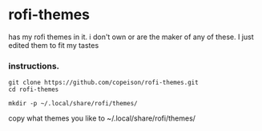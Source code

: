 # rofi-themes
has my rofi themes in it. i don't own or are the maker of any of these. I just edited them to fit my tastes


### instructions.

```
git clone https://github.com/copeison/rofi-themes.git
cd rofi-themes
```

```
mkdir -p ~/.local/share/rofi/themes/
```

copy what themes you like to ~/.local/share/rofi/themes/
